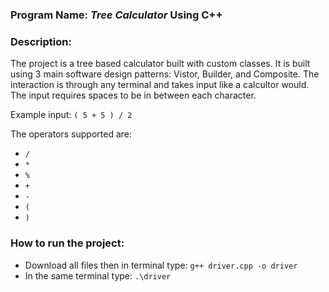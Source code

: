 ### Program Name: **_Tree Calculator_ Using C++**

### Description: 
The project is a tree based calculator built with custom classes. It is built using 3 main software design patterns: Vistor, Builder, and Composite. The interaction is through any terminal and takes input like a calcultor would. The input requires spaces to be in between each character.

Example input: `( 5 + 5 ) / 2`

The operators supported are:
- `/`
- `*`
- `%`
- `+`
- `-`
- `(`
- `)`

### How to run the project:
- Download all files then in terminal type: `g++ driver.cpp -o driver`
- In the same terminal type: `.\driver`